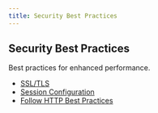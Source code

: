 ```yaml
---
title: Security Best Practices
---
```


## Security Best Practices
Best practices for enhanced performance.

- [SSL/TLS](#ssl-tls)
- [Session Configuration](#session-configuration)
- [Follow HTTP Best Practices](#follow-http-best-practices)